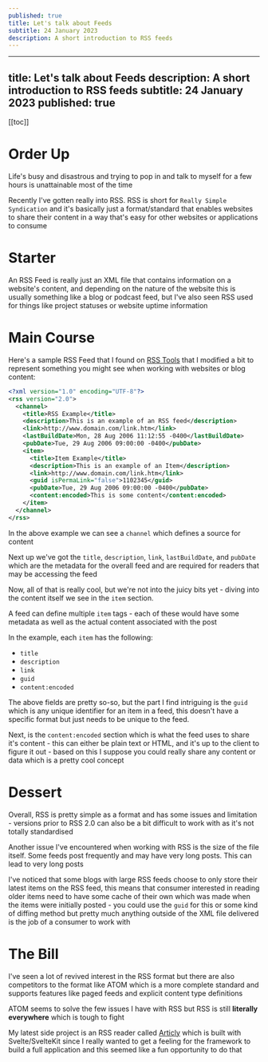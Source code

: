 ```yaml
---
published: true
title: Let's talk about Feeds
subtitle: 24 January 2023
description: A short introduction to RSS feeds
---
```


---
title: Let's talk about Feeds
description: A short introduction to RSS feeds
subtitle: 24 January 2023
published: true
---

[[toc]]

# Order Up

Life's busy and disastrous and trying to pop in and talk to myself for a few hours is unattainable most of the time 

Recently I've gotten really into RSS. RSS is short for `Really Simple Syndication` and it's basically just a format/standard that enables websites to share their content in a way that's easy for other websites or applications to consume 

# Starter

An RSS Feed is really just an XML file that contains information on a website's content, and depending on the nature of the website this is usually something like a blog or podcast feed, but I've also seen RSS used for things like project statuses or website uptime information 

# Main Course

Here's a sample RSS Feed that I found on [RSS Tools](http://www.rss-tools.com/rss-example.htm) that I modified a bit to represent something you might see when working with websites or blog content: 

```xml 
<?xml version="1.0" encoding="UTF-8"?> 
<rss version="2.0"> 
  <channel> 
    <title>RSS Example</title> 
    <description>This is an example of an RSS feed</description> 
    <link>http://www.domain.com/link.htm</link> 
    <lastBuildDate>Mon, 28 Aug 2006 11:12:55 -0400</lastBuildDate> 
    <pubDate>Tue, 29 Aug 2006 09:00:00 -0400</pubDate> 
    <item> 
      <title>Item Example</title> 
      <description>This is an example of an Item</description> 
      <link>http://www.domain.com/link.htm</link> 
      <guid isPermaLink="false">1102345</guid> 
      <pubDate>Tue, 29 Aug 2006 09:00:00 -0400</pubDate> 
      <content:encoded>This is some content</content:encoded> 
    </item> 
  </channel> 
</rss> 
``` 

In the above example we can see a `channel` which defines a source for content 

Next up we've got the `title`, `description`, `link`, `lastBuildDate`, and `pubDate` which are the metadata for the overall feed and are required for readers that may be accessing the feed 

Now, all of that is really cool, but we're not into the juicy bits yet - diving into the content itself we see in the `item` section.  

A feed can define multiple `item` tags - each of these would have some metadata as well as the actual content associated with the post 

In the example, each `item` has the following:

- `title`
- `description`
- `link`
- `guid`
- `content:encoded`

The above fields are pretty so-so, but the part I find intriguing is the `guid` which is any unique identifier for an item in a feed, this doesn't have a specific format but just needs to be unique to the feed. 

Next, is the `content:encoded` section which is what the feed uses to share it's content - this can either be plain text or HTML, and it's up to the client to figure it out - based on this I suppose you could really share any content or data which is a pretty cool concept 

# Dessert 

Overall, RSS is pretty simple as a format and has some issues and limitation - versions prior to RSS 2.0 can also be a bit difficult to work with as it's not totally standardised 

Another issue I've encountered when working with RSS is the size of the file itself. Some feeds post frequently and may have very long posts. This can lead to very long posts 

I've noticed that some blogs with large RSS feeds choose to only store their latest items on the RSS feed, this means that consumer interested in reading older items need to have some cache of their own which was made when the items were initially posted - you could use the `guid` for this or some kind of diffing method but pretty much anything outside of the XML file delivered is the job of a consumer to work with 

# The Bill 

I've seen a lot of revived interest in the RSS format but there are also competitors to the format like ATOM which is a more complete standard and supports features like paged feeds and explicit content type definitions 

ATOM seems to solve the few issues I have with RSS but RSS is still **literally everywhere** which is tough to fight 

My latest side project is an RSS reader called [Articly](https://articly.vercel.app) which is built with Svelte/SvelteKit since I really wanted to get a feeling for the framework to build a full application and this seemed like a fun opportunity to do that
